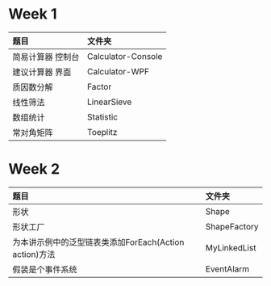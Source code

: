 # Week 1
|题目|文件夹|
|:----|:----|
|简易计算器 控制台|Calculator-Console|
|建议计算器 界面|Calculator-WPF|
|质因数分解|Factor|
|线性筛法|LinearSieve|
|数组统计|Statistic|
|常对角矩阵|Toeplitz|

# Week 2
|题目|文件夹|
|:----|:----|
|形状|Shape|
|形状工厂|ShapeFactory|
|为本讲示例中的泛型链表类添加ForEach(Action<T> action)方法|MyLinkedList|
|假装是个事件系统|EventAlarm|
